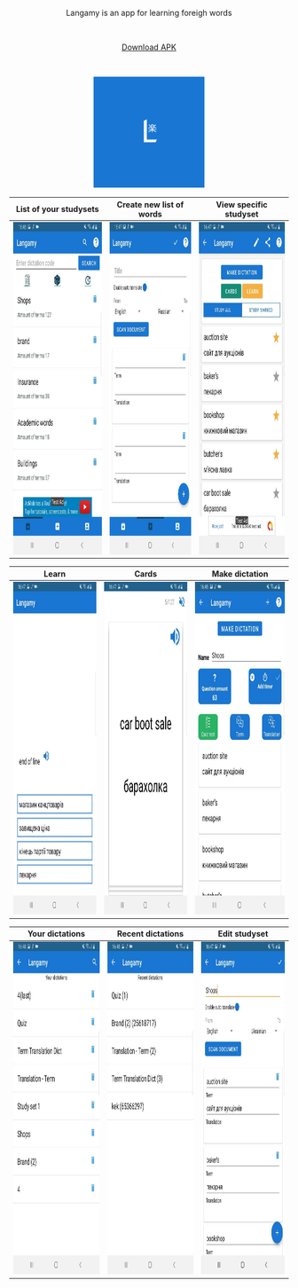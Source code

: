 <p align="center">
  Langamy is an app for learning foreigh words 
</p>
<br/>
<p align="center">
<a href="https://github.com/vladsakun/Langamy_2/tree/master/apk/app-debug.apk" download="app-debug.apk">Download APK</a>
</p>
<br/>
<p align="center">
  <img src="/README/logo.png" width="200">
</p>

|List of your studysets|  Create new list of words |  View specific studyset  |
| --- | --- | --- |
|<img src="/README/study_sets.jpg" height="600">|<img src="/README/create.jpg" height="600">|<img src="/README/study_set.jpg" height="600">|

|Learn| Cards |Make dictation|
| --- | --- | --- |
|<img src="/README/learn.jpg" height="600">|<img src="/README/card.jpg" height="600">|<img src="/README/make_dictation.jpg" height="600">|

|Your dictations| Recent dictations | Edit studyset |
| --- | --- | --- |
|<img src="/README/yout_dictations.jpg" height="600">|<img src="/README/recent_dictations.jpg" height="600">|<img src="/README/edit.jpg" height="600">|
<br/>
